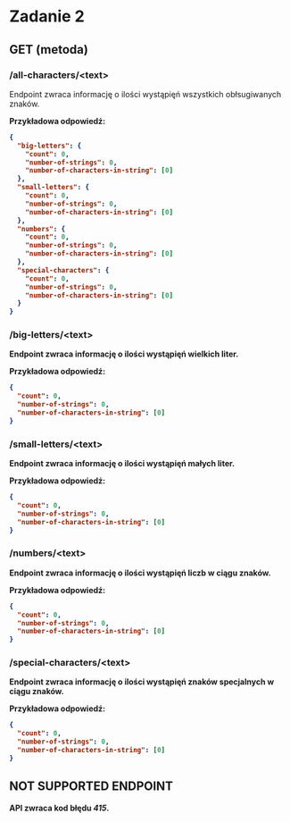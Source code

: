 # Zadanie 2

## GET (metoda)

### /all-characters/\<text\>

Endpoint zwraca informację o ilości wystąpięń wszystkich obłsugiwanych znaków.

<b>Przykładowa odpowiedź<b>:
```json
{
  "big-letters": {
    "count": 0,
    "number-of-strings": 0,
    "number-of-characters-in-string": [0]
  },
  "small-letters": {
    "count": 0,
    "number-of-strings": 0,
    "number-of-characters-in-string": [0]
  },
  "numbers": {
    "count": 0,
    "number-of-strings": 0,
    "number-of-characters-in-string": [0]
  },
  "special-characters": {
    "count": 0,
    "number-of-strings": 0,
    "number-of-characters-in-string": [0]
  }
}
```

### /big-letters/\<text\>

Endpoint zwraca informację o ilości wystąpięń wielkich liter.

<b>Przykładowa odpowiedź<b>:
```json
{
  "count": 0,
  "number-of-strings": 0,
  "number-of-characters-in-string": [0]
}
```

### /small-letters/\<text\>

Endpoint zwraca informację o ilości wystąpięń małych liter.

<b>Przykładowa odpowiedź<b>:
```json
{
  "count": 0,
  "number-of-strings": 0,
  "number-of-characters-in-string": [0]
}
```

### /numbers/\<text\>

Endpoint zwraca informację o ilości wystąpięń liczb w ciągu znaków.

<b>Przykładowa odpowiedź<b>:
```json
{
  "count": 0,
  "number-of-strings": 0,
  "number-of-characters-in-string": [0]
}
```

### /special-characters/\<text\>

Endpoint zwraca informację o ilości wystąpięń znaków specjalnych w ciągu znaków.

<b>Przykładowa odpowiedź<b>:
```json
{
  "count": 0,
  "number-of-strings": 0,
  "number-of-characters-in-string": [0]
}
```

## NOT SUPPORTED ENDPOINT

API zwraca kod błędu <b><i>415</i></b>.